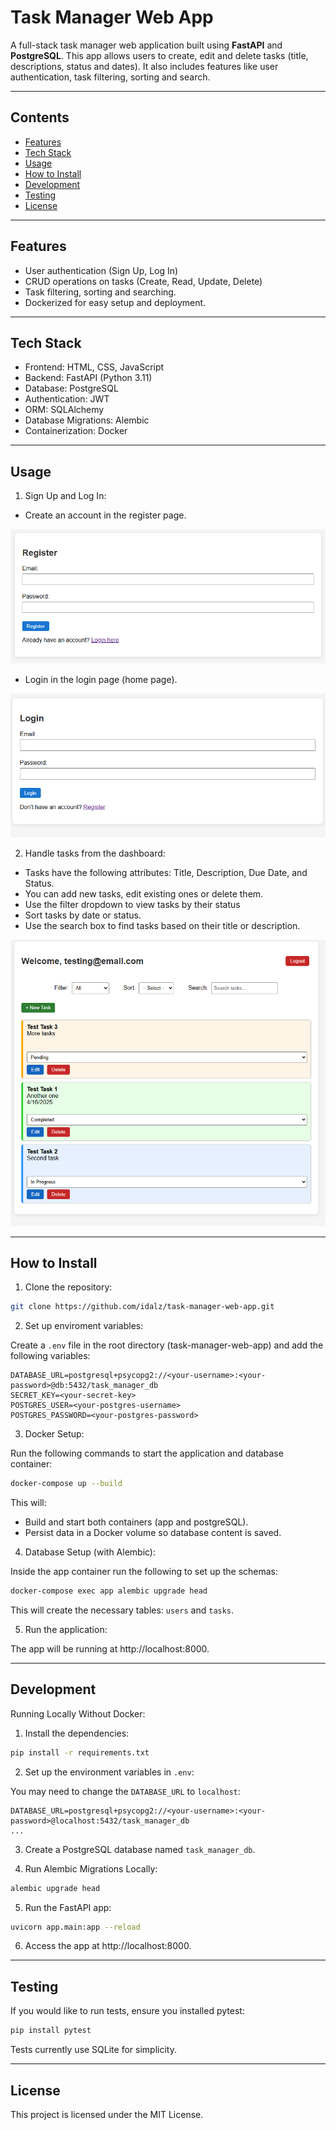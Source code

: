 # Task Manager Web App 

A full-stack task manager web application built using **FastAPI** and **PostgreSQL**. This app allows users to create, edit and delete tasks (title, descriptions, status and dates). It also includes features like user authentication, task filtering, sorting and search.

---
## Contents 

- [Features](#features)
- [Tech Stack](#tech-stack)
- [Usage](#usage)
- [How to Install](#how-to-install)
- [Development](#development)
- [Testing](#testing)
- [License](#license)

---
## Features

- User authentication (Sign Up, Log In)
- CRUD operations on tasks (Create, Read, Update, Delete)
- Task filtering, sorting and searching.
- Dockerized for easy setup and deployment.

---
## Tech Stack

- Frontend: HTML, CSS, JavaScript
- Backend: FastAPI (Python 3.11)
- Database: PostgreSQL
- Authentication: JWT
- ORM: SQLAlchemy
- Database Migrations: Alembic
- Containerization: Docker

---
## Usage

1. Sign Up and Log In:

- Create an account in the register page.

![Alt text](app_screenshots/register.png)

- Login in the login page (home page).

![Alt text](app_screenshots/login.png)

2. Handle tasks from the dashboard:

- Tasks have the following attributes: Title, Description, Due Date, and Status.
- You can add new tasks, edit existing ones or delete them.
- Use the filter dropdown to view tasks by their status
- Sort tasks by date or status.
- Use the search box to find tasks based on their title or description.

![Alt text](app_screenshots/dashboard.png)

---
## How to Install

1. Clone the repository:

```bash
git clone https://github.com/idalz/task-manager-web-app.git
```

2. Set up enviroment variables:

Create a `.env` file in the root directory (task-manager-web-app) and add the following variables:

```
DATABASE_URL=postgresql+psycopg2://<your-username>:<your-password>@db:5432/task_manager_db
SECRET_KEY=<your-secret-key>
POSTGRES_USER=<your-postgres-username>
POSTGRES_PASSWORD=<your-postgres-password>  
```

3. Docker Setup:

Run the following commands to start the application and database container:

```bash
docker-compose up --build
```

This will:

- Build and start both containers (app and postgreSQL).
- Persist data in a Docker volume so database content is saved.

4. Database Setup (with Alembic):

Inside the app container run the following to set up the schemas:

```bash
docker-compose exec app alembic upgrade head
```

This will create the necessary tables: `users` and `tasks`.

5. Run the application:

The app will be running at http://localhost:8000.

---
## Development

Running Locally Without Docker:

1. Install the dependencies:

```bash 
pip install -r requirements.txt
```

2. Set up the environment variables in `.env`:

You may need to change the `DATABASE_URL` to `localhost`: 

```
DATABASE_URL=postgresql+psycopg2://<your-username>:<your-password>@localhost:5432/task_manager_db
...
```

3. Create a PostgreSQL database named `task_manager_db`.

4. Run Alembic Migrations Locally:

```bash
alembic upgrade head
```

5. Run the FastAPI app:

```bash
uvicorn app.main:app --reload
```  

6. Access the app at http://localhost:8000.

---
## Testing

If you would like to run tests, ensure you installed pytest:

```bash
pip install pytest
```

Tests currently use SQLite for simplicity.

---
## License
This project is licensed under the MIT License.
